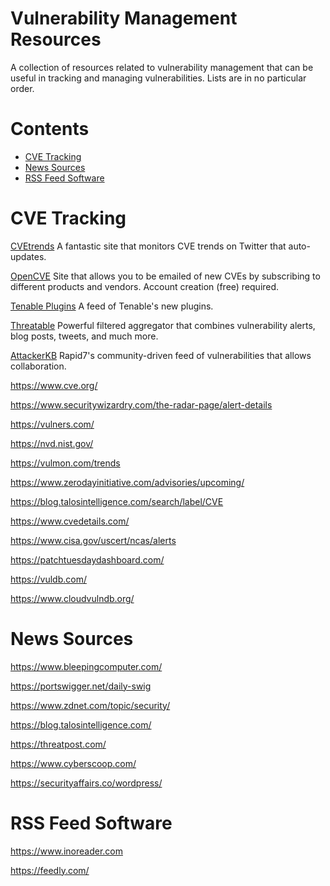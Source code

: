# Vulnerability Management Resources
A collection of resources related to vulnerability management that can be useful in tracking and managing vulnerabilities. Lists are in no particular order.

# Contents
* [CVE Tracking](https://github.com/nickpieper/vuln-management-resources/blob/main/README.md#cve-tracking)
* [News Sources](https://github.com/nickpieper/vuln-management-resources/blob/main/README.md#news-sources)
* [RSS Feed Software](https://github.com/nickpieper/vuln-management-resources/blob/main/README.md#rss-feed-software)

# CVE Tracking

[CVEtrends](https://cvetrends.com/)
A fantastic site that monitors CVE trends on Twitter that auto-updates.  

[OpenCVE](https://www.opencve.io/)
Site that allows you to be emailed of new CVEs by subscribing to different products and vendors. Account creation (free) required.

[Tenable Plugins](https://www.tenable.com/plugins)
A feed of Tenable's new plugins. 

[Threatable](https://www.threatable.io/)
Powerful filtered aggregator that combines vulnerability alerts, blog posts, tweets, and much more.

[AttackerKB](https://attackerkb.com/)
Rapid7's community-driven feed of vulnerabilities that allows collaboration.

https://www.cve.org/

https://www.securitywizardry.com/the-radar-page/alert-details

https://vulners.com/

https://nvd.nist.gov/

https://vulmon.com/trends

https://www.zerodayinitiative.com/advisories/upcoming/

https://blog.talosintelligence.com/search/label/CVE

https://www.cvedetails.com/

https://www.cisa.gov/uscert/ncas/alerts

https://patchtuesdaydashboard.com/

https://vuldb.com/

https://www.cloudvulndb.org/

# News Sources
https://www.bleepingcomputer.com/

https://portswigger.net/daily-swig

https://www.zdnet.com/topic/security/

https://blog.talosintelligence.com/

https://threatpost.com/

https://www.cyberscoop.com/

https://securityaffairs.co/wordpress/

# RSS Feed Software
https://www.inoreader.com

https://feedly.com/
